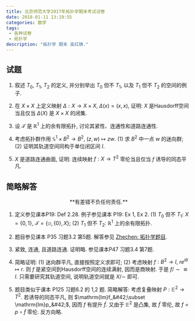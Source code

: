 ```yaml
---
title: 北京师范大学2017年拓扑学期末考试试卷
date: 2018-01-11 13:19:55
categories: 数学
tags:
 - 各种试卷
 - 拓扑学
description: "拓扑学 期末 高红铸."
---
```


## 试题

1. 叙述 $T_0$, $T_1$, $T_2$ 的定义, 并分别举出 $T_0$ 但不 $T_1$, 以及 $T_1$ 但不 $T_2$ 的空间的例子.

2. 在 $X\times X$ 上定义映射 $\Delta: X\rightarrow X\times X,~\Delta(x)=(x,x)$, 证明: $X$ 是Hausdorff空间当且仅当 $\Delta(X)$ 是 $X\times X$ 的闭集.

3. 设 $\mathcal{T}$ 是 $\mathbb{R}^1$ 上的余有限拓扑, 讨论其紧性、连通性和道路连通性.

4. 考虑拓扑群作用 $\mathbb{S}^1\times B^2\to B^2,~(z,w)\mapsto zw$.
	(1) 求 $B^2$ 中一点 $w$ 的迷向群;
	(2) 证明其轨道空间同构于单位闭区间 $I$.

5. $X$ 是道路连通曲面, 证明: 连续映射 $f: X\to T^2$ 零伦当且仅当 $f$ 诱导的同态平凡.

## 简略解答

<center>**有差错不负任何责任.**</center>

1. 定义参见课本P19: Def 2.28. 例子参见课本 P19: Ex 1, Ex 2.
	(1) $T_0$ 但不 $T_1$: $X=\{0,1\}$, $\mathcal{T}=\{\varnothing, \{0\}, X\}$;
	(2) $T_1$ 但不 $T_2$: $\mathbb{R}^1$ 上的余有限拓扑.

2. 题目参见课本 P35 习题3.2 第5题. 解答参见 [Zhechen: 拓扑学题目][1].

3. 紧致, 连通, 且道路连通. 证明略. 参见课本P47 习题3.4 第7题.

4. 简略证明:
	(1) 迷向群平凡, 直接按照定义求即可;
	(2) 考虑映射 $f: B^2\to I,~re^{i\theta}\mapsto r$. 则 $f$ 是紧空间到Hausdorff空间的连续满射, 因而是商映射. 于是 $f/\sim\cong I$. 只需要研究其轨道空间, 说明轨道空间就是 $X/\sim$ 即可.

5. 题目类似于课本 P125 习题6.2 的 1,2 题.
简略解答: 考虑复叠映射 $P: \mathbb{E}^2\to T^2$. 若诱导的同态平凡, 则 $\mathrm{Im}f_&#42;\subset \mathrm{Im}p_&#42;$, 因而 $f$ 有提升 $\tilde{f}$. 又由于 $\mathbb{E}^2$ 是凸集, 故 $\tilde{f}$ 零伦, 故 $f=p\circ\tilde{f}$ 零伦. 反方向略.



[1]: http://www.lizhechen.com/2017/10/08/%E6%8B%93%E6%89%91%E5%AD%A6%E9%A2%98%E7%9B%AE/